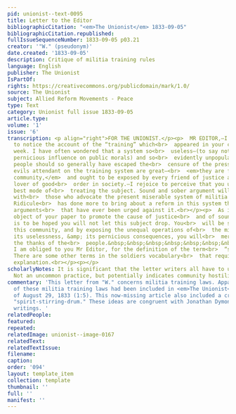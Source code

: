 ```yaml
---
pid: unionist--text-0095
title: Letter to the Editor
bibliographicCitation: "<em>The Unionist</em> 1833-09-05"
bibliographicCitation.republished: 
fullIssueSequenceNumber: 1833-09-05 p03.21
creator: '"W." (pseudonym)'
date.created: '1833-09-05'
description: Critique of militia training rules
language: English
publisher: The Unionist
IsPartOf: 
rights: https://creativecommons.org/publicdomain/mark/1.0/
source: The Unionist
subject: Allied Reform Movements - Peace
type: Text
category: Unionist full issue 1833-09-05
article.type: 
volume: '1'
issue: '6'
transcription: <p align="right">FOR THE UNIONIST.</p><p>  MR EDITOR,—I was pleased
  to notice the account of the “training” which<br>  appeared in your columns of last
  week. I have often wondered that a system so<br>  useless—(to say nothing of its
  pernicious influence on public morals) and so<br>  evidently unpopular among the
  people should so generally have escaped the<br>  censure of the press.<br></p><p>  The
  evils attendant on the training system are great—<br>  <em>they are felt in this
  community,</em>  and ought to be exposed by every friend of justice and by every
  lover of good<br>  order in society.—I rejoice to perceive that you understand the
  best mode of<br>  treating the subject. Sound and sober argument will have no influence
  with<br>  those who advocate the present miserable system of militia trainings.
  Ridicule<br>  has done more to bring about a reform in this system than all the
  arguments<br>  that have ever been urged against it.<br></p><p>  As it is the professed
  object of your paper to promote the cause of justice<br>  and of sound morals it
  is to be hoped you will not let this subject drop. You<br>  will be sustained by
  this community, and by exposing the unequal operations of<br>  the militia law,
  its uselessness, &amp; its pernicious consequences, you will<br>  merit and receive
  the thanks of the<br>  people.&nbsp;&nbsp;&nbsp;&nbsp;&nbsp;&nbsp;&nbsp;&nbsp;&nbsp;&nbsp;&nbsp;&nbsp;&nbsp;&nbsp;&nbsp;&nbsp;&nbsp;&nbsp;&nbsp;&nbsp;&nbsp;&nbsp;<br>  W.<br></p><p>  P.S.
  I am obliged to you Mr Editor, for the definition of the term<br>  “spirit-stirring-drum.”
  There are some other terms in the soldiers vocabulary<br>  that require a satisfactory
  explanation.<br></p><p></p>
scholarlyNotes: It is significant that the letter writers all have to use pseudonmys.
  Not an uncommon practice, but potentially indicates community hostility.
commentary: 'This letter from "W." concerns militia training laws. Apparently a critique
  of these militia training laws had been included in <em>The Unionist</em> issue
  of August 29, 1833 (1:5). This now-missing article also included a critique of the
  "spirit-stirring-drum." These ideas are congruent with Jonathan Dymond''s anti-war
  writings. '
relatedPeople: 
featured: 
repeated: 
relatedImage: unionist--image-0167
relatedText: 
relatedTextIssue: 
filename: 
caption: 
order: '094'
layout: template_item
collection: template
thumbnail: ''
full: ''
manifest: ''
---
```

